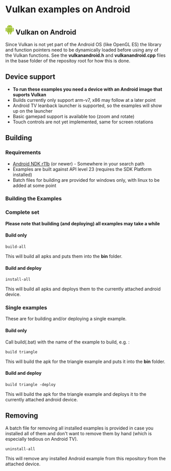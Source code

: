 # Vulkan examples on Android

## <img src="./../images/androidlogo.png" alt="" height="32px"> Vulkan on Android

Since Vulkan is not yet part of the Android OS (like OpenGL ES) the library and function pointers need to be dynamically loaded before using any of the Vulkan functions. See the **vulkanandroid.h** and **vulkanandroid.cpp** files in the base folder of the repositoy root for how this is done.

## Device support
- **To run these examples you need a device with an Android image that suports Vulkan**
- Builds currently only support arm-v7, x86 may follow at a later point
- Android TV leanback launcher is supported, so the examples will show up on the launcher
- Basic gamepad support is available too (zoom and rotate)
- Touch controls are not yet implemented, same for screen rotations

## Building

### Requirements
- [Android NDK r11b](http://developer.android.com/ndk/downloads/index.html) (or newer) - Somewhere in your search path
- Examples are built against API level 23 (requires the SDK Platform installed)
- Batch files for building are provided for windows only, with linux to be added at some point

### Building the Examples

### Complete set

**Please note that building (and deploying) all examples may take a while**

#### Build only

```
build-all
```

This will build all apks and puts them into the **bin** folder.

#### Build and deploy

```
install-all
```

This will build all apks and deploys them to the currently attached android device.

### Single examples

These are for building and/or deploying a single example.

#### Build only

Call build(.bat) with the name of the example to build, e.g. :

```
build triangle
```

This will build the apk for the triangle example and puts it into the **bin** folder.

#### Build and deploy

```
build triangle -deploy
```

This will build the apk for the triangle example and deploys it to the currently attached android device.

## Removing

A batch file for removing all installed examples is provided in case you installed all of them and don't want to remove them by hand (which is especially tedious on Android TV).


```
uninstall-all
```

This will remove any installed Android example from this repository from the attached device.
